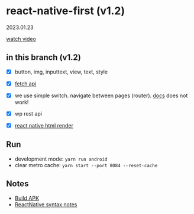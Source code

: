 # react-native-first (v1.2)
2023.01.23 

[watch video](https://archive.org/download/2023.01.23-v-1.2-rn-first/2023.01.23%20v1.2%20rn-first.mp4)


## in this branch (v1.2)

* [x] button, img, inputtext, view, text, style
* [x] [fetch api](https://reactnative.dev/docs/network)
* [x] we use simple switch. navigate between pages (router). [docs](https://reactnative.dev/docs/navigation) does not work!
* [x] wp rest api
* [x] [react native html render](https://meliorence.github.io/react-native-render-html/)


## Run
 
* development mode: `yarn run android`
* clear metro cache: `yarn start --port 8084 --reset-cache`



## Notes

* [Build APK](README/1.md)
* [ReactNative syntax notes](README/2.md)


 
